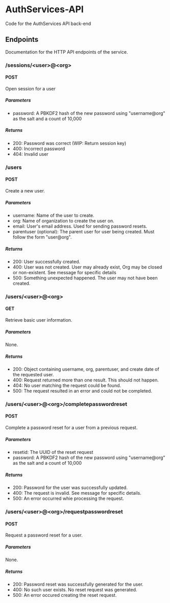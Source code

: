 # AuthServices-API
Code for the AuthServices API back-end

## Endpoints
Documentation for the HTTP API endpoints of the service.

### /sessions/\<user\>@\<org\>
#### POST
Open session for a user

##### Parameters
 - password: A PBKDF2 hash of the new password using "username@org" as the salt and a count of 10,000

##### Returns
 - 200: Password was correct (WIP: Return session key)
 - 400: Incorrect password
 - 404: Invalid user

### /users
#### POST
Create a new user.

##### Parameters
 - username: Name of the user to create.
 - org: Name of organization to create the user on.
 - email: User's email address. Used for sending password resets.
 - parentuser (optional): The parent user for user being created. Must follow the form "user@org".

##### Returns
 - 200: User successfully created.
 - 400: User was not created. User may already exist, Org may be closed or non-existent. See message for specific details
 - 500: Something unexpected happened. The user may not have been created.

### /users/\<user\>@\<org\>
#### GET
Retrieve basic user information.

##### Parameters
None.

##### Returns
 - 200: Object containing username, org, parentuser, and create date of the requested user.
 - 400: Request returned more than one result. This should not happen.
 - 404: No user matching the request could be found.
 - 500: The request resulted in an error and could not be completed.

### /users/\<user\>@\<org\>/completepasswordreset
#### POST
Complete a password reset for a user from a previous request.

##### Parameters
 - resetid: The UUID of the reset request
 - password: A PBKDF2 hash of the new password using "username@org" as the salt and a count of 10,000

##### Returns
 - 200: Password for the user was successfully updated.
 - 400: The request is invalid. See message for specific details.
 - 500: An error occurred whie processing the request.


### /users/\<user\>@\<org\>/requestpasswordreset
#### POST
Request a password reset for a user.

##### Parameters
None.

##### Returns
 - 200: Password reset was successfully generated for the user.
 - 400: No such user exists. No reset request was generated.
 - 500: An error occured creating the reset request.
